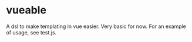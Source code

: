 # vueable
A dsl to make templating in vue easier.
Very basic for now.
For an example of usage, see test.js.
